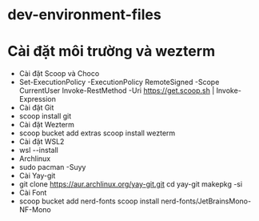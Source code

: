 # dev-environment-files

# Cài đặt môi trường và wezterm

- Cài đặt Scoop và Choco
- Set-ExecutionPolicy -ExecutionPolicy RemoteSigned -Scope CurrentUser Invoke-RestMethod -Uri https://get.scoop.sh | Invoke-Expression
- Cài đặt Git
- scoop install git
- Cài đặt Wezterm
- scoop bucket add extras scoop install wezterm
- Cài đặt WSL2
- wsl --install
- Archlinux
- sudo pacman -Suyy
- Cài Yay-git
- git clone https://aur.archlinux.org/yay-git.git cd yay-git makepkg -si
- Cài Font
- scoop bucket add nerd-fonts scoop install nerd-fonts/JetBrainsMono-NF-Mono
